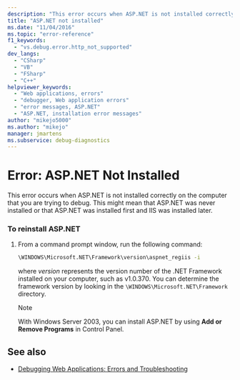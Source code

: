 ```yaml
---
description: "This error occurs when ASP.NET is not installed correctly on the computer that you are trying to debug."
title: "ASP.NET not installed"
ms.date: "11/04/2016"
ms.topic: "error-reference"
f1_keywords:
  - "vs.debug.error.http_not_supported"
dev_langs:
  - "CSharp"
  - "VB"
  - "FSharp"
  - "C++"
helpviewer_keywords:
  - "Web applications, errors"
  - "debugger, Web application errors"
  - "error messages, ASP.NET"
  - "ASP.NET, installation error messages"
author: "mikejo5000"
ms.author: "mikejo"
manager: jmartens
ms.subservice: debug-diagnostics
---
```

# Error: ASP.NET Not Installed

This error occurs when ASP.NET is not installed correctly on the computer that you are trying to debug. This might mean that ASP.NET was never installed or that ASP.NET was installed first and IIS was installed later.

### To reinstall ASP.NET

1. From a command prompt window, run the following command:

   ```cmd
   \WINDOWS\Microsoft.NET\Framework\version\aspnet_regiis -i
   ```

    where *version* represents the version number of the .NET Framework installed on your computer, such as v1.0.370. You can determine the framework version by looking in the `\WINDOWS\Microsoft.NET\Framework` directory.

   > [!NOTE]
   > With Windows Server 2003, you can install ASP.NET by using **Add or Remove Programs** in Control Panel.

## See also
- [Debugging Web Applications: Errors and Troubleshooting](../debugger/debugging-web-applications-errors-and-troubleshooting.md)
